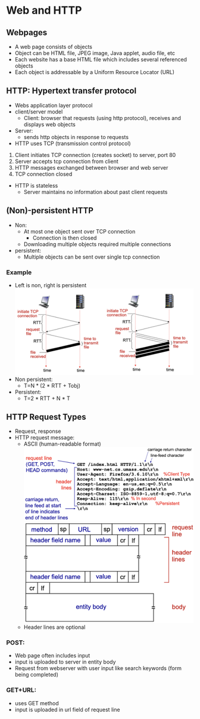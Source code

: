 # Web and HTTP

## Webpages

- A web page consists of objects
- Object can be HTML file, JPEG image, Java applet, audio file, etc
- Each website has a base HTML file which includes several referenced objects
- Each object is addressable by a Uniform Resource Locator (URL)

## HTTP: Hypertext transfer protocol

- Webs application layer protocol
- client/server model 
  - Client: browser that requests (using http protocol), receives and displays web objects
- Server:
  - sends http objects in response to requests
- HTTP uses TCP (transmission control protocol)

1. Client initiates TCP connection (creates socket) to server, port 80
2. Server accepts tcp connection from client
3. HTTP messages exchanged between browser and web server
4. TCP connection closed

- HTTP is stateless
  - Server maintains no information about past client requests

## (Non)-persistent HTTP

- Non:
  - At most one object sent over TCP connection
    - Connection is then closed
  - Downloading multiple objects required multiple connections
- persistent:
  - Multiple objects can be sent over single tcp connection

### Example

- Left is non, right is persistent
![alt text](../img/2/persisex.png)
- Non persistent:
  - T=N \* (2 \* RTT + Tobj)
- Persistent:
  - T=2 \* RTT + N \* T

## HTTP Request Types

- Request, response
- HTTP request message:
  - ASCII (human-readable format)
![alt text](../img/2/exhttp.png)
![alt text](../img/2/exhttpform.png)
  - Header lines are optional

### POST:

- Web page often includes input
- input is uploaded to server in entity body
- Request from webserver with user input like search keywords (form being completed)

### GET+URL:

- uses GET method
- input is uploaded in url field of request line
